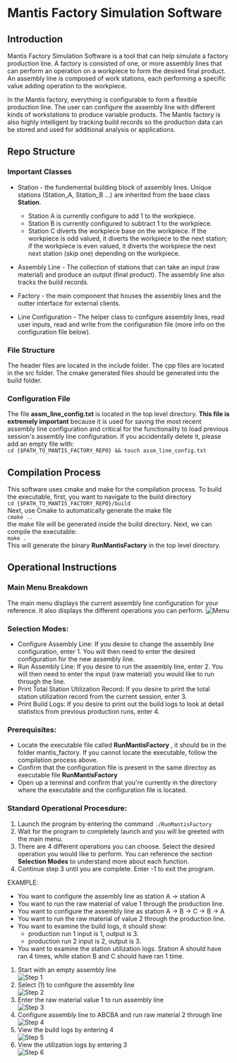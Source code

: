 # Mantis Factory Simulation Software
## Introduction
Mantis Factory Simulation Software is a tool that can help simulate a factory production line. A factory is consisted of one, or more assembly lines that can perform an operation on a workpiece to form the desired final product. An assembly line is composed of work stations, each performing a specific value adding operation to the workpiece.

In the Mantis factory, everything is configurable to form a flexible production line. The user can configure the assembly line with different kinds of workstations to produce variable products. The Mantis factory is also highly intelligent by tracking build records so the production data can be stored and used for additional analysis or applications.

## Repo Structure
### Important Classes
- Station - the fundemental building block of assembly lines. Unique stations (Station_A, Station_B ...) are inherited from the base class **Station**. 
  - Station A is currently configure to add 1 to the workpiece. 
  - Station B is currently configured to subtract 1 to the workpiece. 
  - Station C diverts the workpiece base on the workpiece. If the workpiece is odd valued, it diverts the workpiece to the next station; if the workpiece is even valued, it diverts the workpiece the next next station (skip one) depending on the workpiece.

- Assembly Line - The collection of stations that can take an input (raw material) and produce an output (final product). The assembly line also tracks the build records.  

- Factory - the main component that houses the assembly lines and the outter interface for external clients.  

- Line Configuration - The helper class to configure assembly lines, read user inputs, read and write from the configuration file (more info on the configuration file below).


### File Structure
The header files are located in the include folder. The cpp files are located in the src folder. The cmake generated files should be generated into the build folder.
### Configuration File
The file **assm_line_config.txt** is located in the top level directory. **This file is extremely important** because it is used for saving the most recent assembly line configuration and critical for the functionality to load previous session's assembly line configuration. If you accidentally delete it, please add an empty file with:  
`cd {$PATH_TO_MANTIS_FACTORY_REPO} && touch assm_line_config.txt` 


## Compilation Process
This software uses cmake and make for the compilation process. To build the executable, first, you want to navigate to the build directory  
`cd {$PATH_TO_MANTIS_FACTORY_REPO}/build`  
Next, use Cmake to automatically generate the make file  
`cmake ..`  
the make file will be generated inside the build directory. Next, we can compile the executable:  
`make .`  
This will generate the binary **RunMantisFactory** in the top level directory.

## Operational Instructions
### Main Menu Breakdown
The main menu displays the current assembly line configuration for your reference. It also displays the different operations you can perform.
![Menu](https://github.com/antwang0604/mantis_factory/blob/main/img/menu.png)

### Selection Modes:
- Configure Assembly Line: If you desire to change the assembly line configuration, enter 1. You will then need to enter the desired configuration for the new assembly line.
- Run Assembly Line: If you desire to run the assembly line, enter 2. You will then need to enter the input (raw material) you would like to run through the line.
- Print Total Station Utilization Record: If you desire to print the total station utilization record from the current session, enter 3.
- Print Build Logs: If you desire to print out the build logs to look at detail statistics from previous production runs, enter 4.

### Prerequisites:

- Locate the executable file called **RunMantisFactory** , it should be in the folder mantis_factory. If you cannot locate the executable, follow the compilation process above.
- Confirm that the configuration file is present in the same directoy as executable file **RunMantisFactory**
- Open up a terminal and confirm that you're currently in the directory where the executable and the configuration file is located.

### Standard Operational Procesdure:

1. Launch the program by entering the command `./RunMantisFactory`
2. Wait for the program to completely launch and you will be greeted with the main menu.
3. There are 4 different operations you can choose. Select the desired operation you would like to perform. You can reference the section **Selection Modes** to understand more about each function.
4. Continue step 3 until you are complete. Enter -1 to exit the program.

EXAMPLE:
- You want to configure the assembly line as station A -> station A
- You want to run the raw material of value 1 through the production line.
- You want to configure the assembly line as station A -> B -> C -> B -> A
- You want to run the raw material of value 2 through the production line.
- You want to examine the build logs, it should show:
  - production run 1 input is 1, output is 3.
  - production run 2 input is 2, output is 3.
- You want to examine the station utilization logs. Station A should have ran 4 times, while station B and C should have ran 1 time.

1. Start with an empty assembly line  
![Step 1](https://github.com/antwang0604/mantis_factory/blob/main/img/Step1.png)
2. Select (1) to configure the assembly line  
![Step 2](https://github.com/antwang0604/mantis_factory/blob/main/img/Step2.png)
3. Enter the raw material value 1 to run assembly line  
![Step 3](https://github.com/antwang0604/mantis_factory/blob/main/img/Step3.png)
4. Configure assembly line to ABCBA and run raw material 2 through line  
![Step 4](https://github.com/antwang0604/mantis_factory/blob/main/img/Step4.png)
5. View the build logs by entering 4  
![Step 5](https://github.com/antwang0604/mantis_factory/blob/main/img/Step5.png)
6. View the utilization logs by entering 3  
![Step 6](https://github.com/antwang0604/mantis_factory/blob/main/img/Step6.png)

